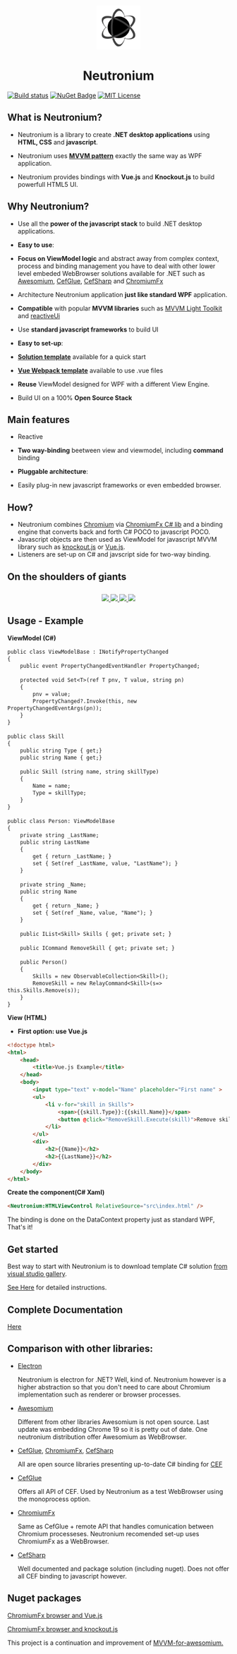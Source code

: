 <p align="center"><img <p align="center"><img width="100"src="./Deploy/logo.png"></p>
<h1 align="center">Neutronium</h1>

[![Build status](https://img.shields.io/appveyor/ci/David-Desmaisons/Neutronium.svg?maxAge=2592000)](https://ci.appveyor.com/project/David-Desmaisons/neutronium)
[![NuGet Badge](https://buildstats.info/nuget/Neutronium.Core)](https://www.nuget.org/packages/Neutronium.Core/)
[![MIT License](https://img.shields.io/github/license/NeutroniumCore/Neutronium.svg)](https://github.com/NeutroniumCore/Neutronium/blob/master/LICENSE)

What is Neutronium?
-------------------

* Neutronium is a library to create **.NET desktop applications** using **HTML, CSS** and **javascript**.

* Neutronium uses **[MVVM pattern](https://en.wikipedia.org/wiki/Model%E2%80%93view%E2%80%93viewmodel)** exactly the same way as WPF application.

* Neutronium provides bindings with **Vue.js** and **Knockout.js** to build powerfull HTML5 UI.

Why Neutronium?
---------------

* Use all the **power of the javascript stack** to build .NET desktop applications.

* **Easy to use**: 

 * **Focus on ViewModel logic** and abstract away from complex context, process and binding management you have to deal with other lower level embeded WebBrowser solutions available for .NET such as [Awesomium](http://www.awesomium.com/), [CefGlue](http://xilium.bitbucket.org/cefglue/), [CefSharp](https://github.com/cefsharp/CefSharp) and [ChromiumFx](https://bitbucket.org/chromiumfx/chromiumfx)
 * Architecture Neutronium application **just like standard WPF** application.
 * **Compatible** with popular **MVVM libraries** such as [MVVM Light Toolkit](http://www.mvvmlight.net/) and [reactiveUi](http://reactiveui.net/)
 * Use **standard javascript frameworks** to build UI

* **Easy to set-up**:
 * **[Solution template](https://visualstudiogallery.msdn.microsoft.com/c7679997-e25b-4a79-a65f-30758fb756d8)** available for a quick start
 * **[Vue Webpack template](https://github.com/David-Desmaisons/Neutronium/wiki/Build-large-project-with-Vue.js-and-Webpack)** available to use .vue files 

* **Reuse** ViewModel designed for WPF with a different View Engine.

* Build UI on a 100% **Open Source Stack**
 
Main features
-------------
 * Reactive
  * **Two way-binding** beetween view and viewmodel, including **command** binding
 
 * **Pluggable architecture**:  
  * Easily plug-in new javascript frameworks or even embedded browser.
 
How?
----

* Neutronium combines [Chromium](https://www.chromium.org) via [ChromiumFx C# lib](https://bitbucket.org/chromiumfx/chromiumfx) and a binding engine that converts back and forth C# POCO to javascript POCO.
* Javascript objects are then used as ViewModel for javascript MVVM library such as [knockout.js]("http://knockoutjs.com/) or [Vue.js](http://vuejs.org/images/logo.png).
* Listeners are set-up on C# and javscript side for two-way binding.
   
On the shoulders of giants
--------------------------
 
 <p align="center">
 <a href="https://www.chromium.org" >
 <img height="60" src="https://www.chromium.org/_/rsrc/1438879449147/config/customLogo.gif?revision=3">
 </a>
 <a href="https://bitbucket.org/chromiumembedded/cef">
 <img height="70"src="https://bitbucket-assetroot.s3.amazonaws.com/c/photos/2015/Mar/14/3042045877-1-cef-logo_avatar.png">
 </a>
 <a href="http://vuejs.org/">
 <img height="70" style="margin-top: 10px;" src="http://vuejs.org/images/logo.png">
 </a>
 <a href="http://knockoutjs.com/">
 <img height="70" style="margin-top: 10px;" src="http://knockoutjs.com/img/ko-logo.png">
 </a>
 </p>

Usage - Example
--------------

**ViewModel (C#)**

```CSharp
public class ViewModelBase : INotifyPropertyChanged
{
	public event PropertyChangedEventHandler PropertyChanged;
	
	protected void Set<T>(ref T pnv, T value, string pn)
	{
		pnv = value;
		PropertyChanged?.Invoke(this, new PropertyChangedEventArgs(pn));
	}
}

public class Skill
{
	public string Type { get;}
	public string Name { get;}

	public Skill (string name, string skillType)
	{
		Name = name;
		Type = skillType;
	}
}

public class Person: ViewModelBase
{
	private string _LastName;
	public string LastName
	{
		get { return _LastName; }
		set { Set(ref _LastName, value, "LastName"); }
	}

	private string _Name;
	public string Name
	{
		get { return _Name; }
		set { Set(ref _Name, value, "Name"); }
	}
		   
	public IList<Skill> Skills { get; private set; }

	public ICommand RemoveSkill { get; private set; }
	
	public Person()
	{
		Skills = new ObservableCollection<Skill>();
		RemoveSkill = new RelayCommand<Skill>(s=> this.Skills.Remove(s));
	}	  
}
```		
		
**View (HTML)**
* **First option: use Vue.js**
```HTML
<!doctype html>
<html>
	<head>
		<title>Vue.js Example</title>
	</head>
	<body>
		<input type="text" v-model="Name" placeholder="First name" >
		<ul>
			<li v-for="skill in Skills">
				<span>{{skill.Type}}:{{skill.Name}}</span>
				<button @click="RemoveSkill.Execute(skill)">Remove skill</button>
			</li>
		</ul>
		<div>
			<h2>{{Name}}</h2>
			<h2>{{LastName}}</h2>
		</div>
	</body>
</html>
```
	
**Create the component(C# Xaml)**

```HTML
<Neutronium:HTMLViewControl RelativeSource="src\index.html" />
```

The binding is done on the DataContext property just as standard WPF,
That's it!

Get started
----------

Best way to start with Neutronium is to download template C# solution [from visual studio gallery](https://visualstudiogallery.msdn.microsoft.com/c7679997-e25b-4a79-a65f-30758fb756d8).

[See Here](./Documentation/Content/SetUp.md) for detailed instructions.

Complete Documentation
----------------------

[Here](./Documentation/Content/Intro.md)


Comparison with other libraries:
---------------------------------
* [Electron](http://electron.atom.io/)

	Neutronium is electron for .NET? Well, kind of. Neutronium however is a higher abstraction so that you don't need to care about Chromium implementation such as renderer or browser processes.

* [Awesomium](http://www.awesomium.com/)

	Different from other libraries Awesomium is not open source. Last update was embedding Chrome 19 so it is pretty out of date. One neutronium distribution offer Awesomium as WebBrowser.

* [CefGlue](http://xilium.bitbucket.org/cefglue/), [ChromiumFx](https://bitbucket.org/chromiumfx/chromiumfx), [CefSharp](https://github.com/cefsharp/CefSharp)

	All are open source libraries presenting up-to-date C# binding for [CEF](https://bitbucket.org/chromiumembedded/cef)
	
 * [CefGlue](http://xilium.bitbucket.org/cefglue/)
 
	Offers all API of CEF. Used by Neutronium as a test WebBrowser using the monoprocess option.

 * [ChromiumFx](https://bitbucket.org/chromiumfx/chromiumfx)
 
	Same as CefGlue + remote API that handles comunication between Chromium processeses. Neutronium recomended set-up uses ChromiumFx as a WebBrowser.

 * [CefSharp](https://github.com/cefsharp/CefSharp)
 
	Well documented and package solution (including nuget). Does not offer all CEF binding to javascript however.
		
Nuget packages
--------------

[ChromiumFx browser and Vue.js](https://www.nuget.org/packages/Neutronium.ChromiumFx.Vue/)

[ChromiumFx browser and knockout.js](https://www.nuget.org/packages/Neutronium.ChromiumFx.Knockout/)

This project is a continuation and improvement of [MVVM-for-awesomium.](https://github.com/David-Desmaisons/MVVM-for-awesomium/)
